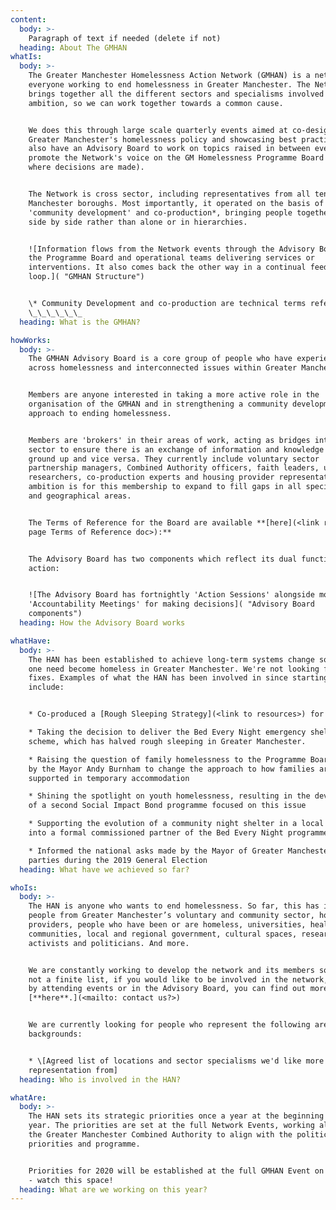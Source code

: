 ```yaml
---
content:
  body: >-
    Paragraph of text if needed (delete if not)
  heading: About The GMHAN
whatIs:
  body: >-
    The Greater Manchester Homelessness Action Network (GMHAN) is a network for
    everyone working to end homelessness in Greater Manchester. The Network
    brings together all the different sectors and specialisms involved in this
    ambition, so we can work together towards a common cause. 


    We does this through large scale quarterly events aimed at co-designing
    Greater Manchester's homelessness policy and showcasing best practice. We
    also have an Advisory Board to work on topics raised in between events and
    promote the Network's voice on the GM Homelessness Programme Board (which is
    where decisions are made). 


    The Network is cross sector, including representatives from all ten Greater
    Manchester boroughs. Most importantly, it operated on the basis of
    'community development' and co-production*, bringing people together to work
    side by side rather than alone or in hierarchies.


    ![Information flows from the Network events through the Advisory Board to
    the Programme Board and operational teams delivering services or
    interventions. It also comes back the other way in a continual feedback
    loop.]( "GMHAN Structure")


    \* Community Development and co-production are technical terms referring to 
    \_\_\_\_\_\_
  heading: What is the GMHAN?

howWorks:
  body: >-
    The GMHAN Advisory Board is a core group of people who have experience
    across homelessness and interconnected issues within Greater Manchester.


    Members are anyone interested in taking a more active role in the
    organisation of the GMHAN and in strengthening a community development
    approach to ending homelessness.


    Members are 'brokers' in their areas of work, acting as bridges into their
    sector to ensure there is an exchange of information and knowledge from the
    ground up and vice versa. They currently include voluntary sector
    partnership managers, Combined Authority officers, faith leaders, university
    researchers, co-production experts and housing provider representatives. The
    ambition is for this membership to expand to fill gaps in all specialisms
    and geographical areas.


    The Terms of Reference for the Board are available **[here](<link resources
    page Terms of Reference doc>):**


    The Advisory Board has two components which reflect its dual functions of
    action:


    ![The Advisory Board has fortnightly 'Action Sessions' alongside more formal
    'Accountability Meetings' for making decisions]( "Advisory Board
    components")
  heading: How the Advisory Board works

whatHave:
  body: >-
    The HAN has been established to achieve long-term systems change so that no
    one need become homeless in Greater Manchester. We're not looking for quick
    fixes. Examples of what the HAN has been involved in since starting in 2017
    include:


    * Co-produced a [Rough Sleeping Strategy](<link to resources>) for the city

    * Taking the decision to deliver the Bed Every Night emergency shelter
    scheme, which has halved rough sleeping in Greater Manchester.

    * Raising the question of family homelessness to the Programme Board Chaired
    by the Mayor Andy Burnham to change the approach to how families are
    supported in temporary accommodation

    * Shining the spotlight on youth homelessness, resulting in the development
    of a second Social Impact Bond programme focused on this issue

    * Supporting the evolution of a community night shelter in a local borough
    into a formal commissioned partner of the Bed Every Night programme

    * Informed the national asks made by the Mayor of Greater Manchester to
    parties during the 2019 General Election
  heading: What have we achieved so far?

whoIs:
  body: >-
    The HAN is anyone who wants to end homelessness. So far, this has included
    people from Greater Manchester’s voluntary and community sector, housing
    providers, people who have been or are homeless, universities, health, faith
    communities, local and regional government, cultural spaces, researchers,
    activists and politicians. And more.


    We are constantly working to develop the network and its members so this is
    not a finite list, if you would like to be involved in the network, either
    by attending events or in the Advisory Board, you can find out more
    [**here**.](<mailto: contact us?>)


    We are currently looking for people who represent the following areas or
    backgrounds:


    * \[Agreed list of locations and sector specialisms we'd like more
    representation from]
  heading: Who is involved in the HAN?

whatAre:
  body: >-
    The HAN sets its strategic priorities once a year at the beginning of the
    year. The priorities are set at the full Network Events, working alongside
    the Greater Manchester Combined Authority to align with the political
    priorities and programme.


    Priorities for 2020 will be established at the full GMHAN Event on 3rd March
    - watch this space!
  heading: What are we working on this year?
---
```


